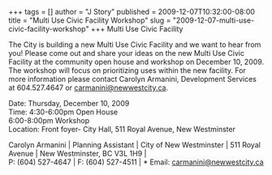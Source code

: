 +++
tags = []
author = "J Story"
published = 2009-12-07T10:32:00-08:00
title = "Multi Use Civic Facility Workshop"
slug = "2009-12-07-multi-use-civic-facility-workshop"
+++
Multi Use Civic Facility  
  
The City is building a new Multi Use Civic Facility and we want to hear
from you! Please come out and share your ideas on the new Multi Use
Civic Facility at the community open house and workshop on December 10,
2009. The workshop will focus on prioritizing uses within the new
facility. For more information please contact Carolyn Armanini,
Development Services at 604.527.4647 or <carmanini@newwestcity.ca>.  
  
Date: Thursday, December 10, 2009  
Time: 4:30-6:00pm Open House  
6:00-8:00pm Workshop  
Location: Front foyer- City Hall, 511 Royal Avenue, New Westminster  
  
Carolyn Armanini | Planning Assistant | City of New Westminster | 511
Royal Avenue | New Westminster, BC V3L 1H9 |  
P: (604) 527-4647 | F: (604) 527-4511 | \* Email:
<carmanini@newwestcity.ca>
